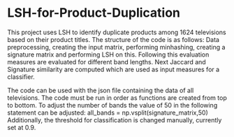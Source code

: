 # LSH-for-Product-Duplication
This project uses LSH to identify duplicate products among 1624 televisions based on their product titles.
The structure of the code is as follows:
Data preprocessing, creating the input matrix, performing minhashing, creating a signature matrix and performing LSH on this.
Following this evaluation measures are evaluated for different band lengths. 
Next Jaccard and Signature similarity are computed which are used as input measures for a classifier.

The code can be used with the json file containing the data of all televisions.
The code must be run in order as functions are created from top to bottom.
To adjust the number of bands the value of 50 in the following statement can be adjusted: all_bands = np.vsplit(signature_matrix,50)
Additionally, the threshold for classification is changed manually, currently set at 0.9.

